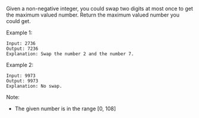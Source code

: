 Given a non-negative integer, you could swap two digits at most once to get the maximum valued number. Return the maximum valued number you could get.

Example 1:
```
Input: 2736
Output: 7236
Explanation: Swap the number 2 and the number 7.
```
Example 2:
```
Input: 9973
Output: 9973
Explanation: No swap.
```
Note:
* The given number is in the range [0, 108]